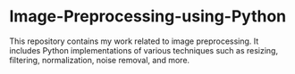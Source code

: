 # Image-Preprocessing-using-Python
This repository contains my work related to image preprocessing. It includes Python implementations of various techniques such as resizing, filtering, normalization, noise removal, and more.
